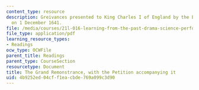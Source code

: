 ```yaml
---
content_type: resource
description: Greivances presented to King Charles I of England by the English Parliament
  on 1 December 1641.
file: /media/courses/21l-016-learning-from-the-past-drama-science-performance-spring-2009/4b9252ed04cff1eacbde769a099c3d90_MIT21L_016s09_read15_remonstrance.pdf
file_type: application/pdf
learning_resource_types:
- Readings
ocw_type: OCWFile
parent_title: Readings
parent_type: CourseSection
resourcetype: Document
title: The Grand Remonstrance, with the Petition accompanying it
uid: 4b9252ed-04cf-f1ea-cbde-769a099c3d90
---
```

